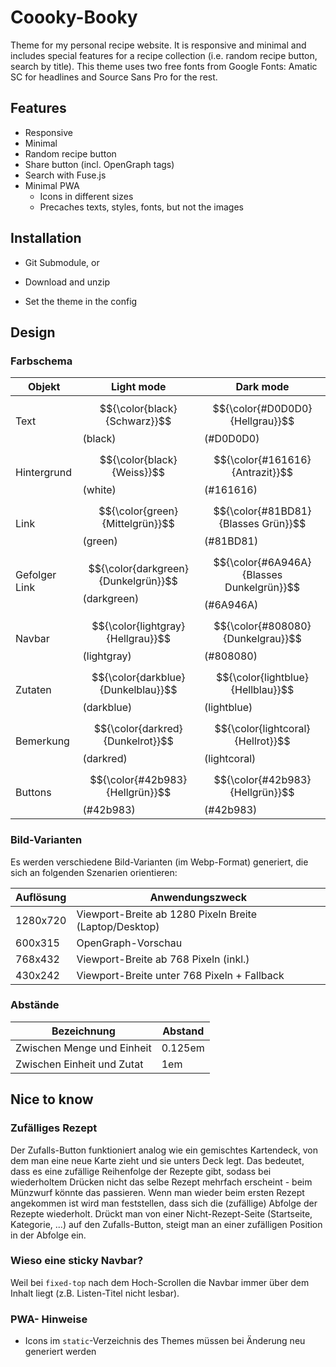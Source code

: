 # Coooky-Booky

Theme for my personal recipe website. It is responsive and minimal and includes special features for a recipe collection (i.e. random recipe button, search by title). This theme uses two free fonts from Google Fonts: Amatic SC for headlines and Source Sans Pro for the rest.

## Features

- Responsive
- Minimal
- Random recipe button
- Share button (incl. OpenGraph tags)
- Search with Fuse.js
- Minimal PWA
  - Icons in different sizes
  - Precaches texts, styles, fonts, but not the images

## Installation

- Git Submodule, or
- Download and unzip

- Set the theme in the config

## Design

### Farbschema

| Objekt        | Light mode                                      | Dark mode                                           |
|---------------|-------------------------------------------------|-----------------------------------------------------|
| Text          | $${\color{black}{Schwarz}}$$ (black)            | $${\color{#D0D0D0}{Hellgrau}}$$ (#D0D0D0)           |
| Hintergrund   | $${\color{black}{Weiss}}$$ (white)              | $${\color{#161616}{Antrazit}}$$ (#161616)           |
| Link          | $${\color{green}{Mittelgrün}}$$ (green)         | $${\color{#81BD81}{Blasses Grün}}$$ (#81BD81)       |
| Gefolger Link | $${\color{darkgreen}{Dunkelgrün}}$$ (darkgreen) | $${\color{#6A946A}{Blasses Dunkelgrün}}$$ (#6A946A) |
| Navbar        | $${\color{lightgray}{Hellgrau}}$$ (lightgray)   | $${\color{#808080}{Dunkelgrau}}$$ (#808080)         |
| Zutaten       | $${\color{darkblue}{Dunkelblau}}$$ (darkblue)   | $${\color{lightblue}{Hellblau}}$$ (lightblue)       |
| Bemerkung     | $${\color{darkred}{Dunkelrot}}$$ (darkred)      | $${\color{lightcoral}{Hellrot}}$$ (lightcoral)      |
| Buttons       | $${\color{#42b983}{Hellgrün}}$$ (#42b983)       | $${\color{#42b983}{Hellgrün}}$$ (#42b983)           |

### Bild-Varianten

Es werden verschiedene Bild-Varianten (im Webp-Format) generiert, die sich an folgenden Szenarien orientieren:

| Auflösung | Anwendungszweck                                        |
|-----------|--------------------------------------------------------|
| 1280x720  | Viewport-Breite ab 1280 Pixeln Breite (Laptop/Desktop) |
| 600x315   | OpenGraph-Vorschau                                     |
| 768x432   | Viewport-Breite ab 768 Pixeln (inkl.)                  |
| 430x242   | Viewport-Breite unter 768 Pixeln + Fallback            |

### Abstände

| Bezeichnung                | Abstand |
|----------------------------|---------|
| Zwischen Menge und Einheit | 0.125em |
| Zwischen Einheit und Zutat | 1em     |

## Nice to know

### Zufälliges Rezept

Der Zufalls-Button funktioniert analog wie ein gemischtes Kartendeck, von dem man eine neue Karte zieht und sie unters Deck legt. Das bedeutet, dass es eine zufällige Reihenfolge der Rezepte gibt, sodass bei wiederholtem Drücken nicht das selbe Rezept mehrfach erscheint - beim Münzwurf könnte das passieren. Wenn man wieder beim ersten Rezept angekommen ist wird man feststellen, dass sich die (zufällige) Abfolge der Rezepte wiederholt. Drückt man von einer Nicht-Rezept-Seite (Startseite, Kategorie, ...) auf den Zufalls-Button, steigt man an einer zufälligen Position in der Abfolge ein.

### Wieso eine sticky Navbar?

Weil bei ```fixed-top``` nach dem Hoch-Scrollen die Navbar immer über dem Inhalt liegt (z.B. Listen-Titel nicht lesbar).

### PWA- Hinweise

- Icons im ```static```-Verzeichnis des Themes müssen bei Änderung neu generiert werden
